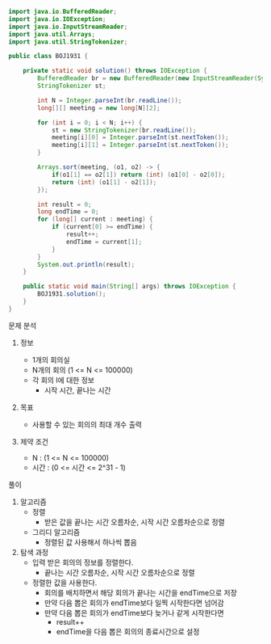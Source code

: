 ```java
import java.io.BufferedReader;
import java.io.IOException;
import java.io.InputStreamReader;
import java.util.Arrays;
import java.util.StringTokenizer;

public class BOJ1931 {

    private static void solution() throws IOException {
        BufferedReader br = new BufferedReader(new InputStreamReader(System.in));
        StringTokenizer st;

        int N = Integer.parseInt(br.readLine());
        long[][] meeting = new long[N][2];

        for (int i = 0; i < N; i++) {
            st = new StringTokenizer(br.readLine());
            meeting[i][0] = Integer.parseInt(st.nextToken());
            meeting[i][1] = Integer.parseInt(st.nextToken());
        }

        Arrays.sort(meeting, (o1, o2) -> {
            if(o1[1] == o2[1]) return (int) (o1[0] - o2[0]);
            return (int) (o1[1] - o2[1]);
        });

        int result = 0;
        long endTime = 0;
        for (long[] current : meeting) {
            if (current[0] >= endTime) {
                result++;
                endTime = current[1];
            }
        }
        System.out.println(result);
    }

    public static void main(String[] args) throws IOException {
        BOJ1931.solution();
    }
}
```
문제 분석
1. 정보
    - 1개의 회의실
    - N개의 회의 (1 <= N <= 100000)
    - 각 회의 I에 대한 정보
        - 시작 시간, 끝나는 시간

2. 목표
    - 사용할 수 있는 회의의 최대 개수 출력

3. 제약 조건
    - N : (1 <= N <= 100000)
    - 시간 : (0 <= 시간 <= 2^31 - 1)

풀이
1. 알고리즘
    - 정렬
        - 받은 값을 끝나는 시간 오름차순, 시작 시간 오름차순으로 정렬
    - 그리디 알고리즘
        - 정렬된 값 사용해서 하나씩 뽑음
2. 탐색 과정
    - 입력 받은 회의의 정보를 정렬한다.
        - 끝나는 시간 오름차순, 시작 시간 오름차순으로 정렬
    - 정렬한 값을 사용한다.
        - 회의를 배치하면서 해당 회의가 끝나는 시간을 endTime으로 저장
        - 만약 다음 뽑은 회의가 endTime보다 일찍 시작한다면 넘어감
        - 만약 다음 뽑은 회의가 endTime보다 늦거나 같게 시작한다면
            - result++
            - endTime을 다음 뽑은 회의의 종료시간으로 설정

